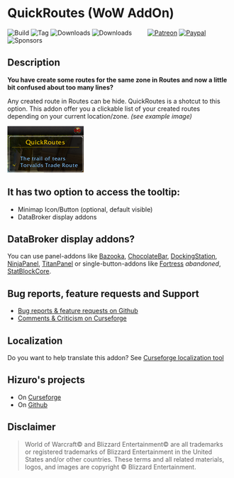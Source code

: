 # QuickRoutes (WoW AddOn)
![Build](https://github.com/HizurosWoWAddOns/QuickRoutes/actions/workflows/bigwigsmods-packager.yml/badge.svg)
![Tag](https://img.shields.io/github/v/tag/HizurosWoWAddOns/QuickRoutes?style=flat-square)
![Downloads](https://img.shields.io/github/downloads/HizurosWoWAddOns/QuickRoutes/total?style=flat-square)
![Downloads](https://img.shields.io/github/downloads/HizurosWoWAddOns/QuickRoutes/latest/total?style=flat-square)
&nbsp; &nbsp; &nbsp; &nbsp;
[![Patreon](https://img.shields.io/badge/&zwj;-Patreon-gray?logo=patreon&color=red&style=flat-square)](https://www.patreon.com/bePatron?u=12558524)
[![Paypal](https://img.shields.io/badge/&zwj;-Paypal-gray?logo=paypal&color=blue&style=flat-square)](https://paypal.me/hizuro)
![Sponsors](https://img.shields.io/github/sponsors/HizurosWoWAddOns?logo=github&style=flat-square)

## Description
**You have create some routes for the same zone in Routes and now a little bit confused about too many lines?**

Any created route in Routes can be hide. QuickRoutes is a shotcut to this option. This addon offer you a clickable list of your created routes depending on your current location/zone. *(see example image)*

![Screenshot1](./.github/media/quickroutes1.png)

## It has two option to access the tooltip:

* Minimap Icon/Button (optional, default visible)
* DataBroker display addons

## DataBroker display addons?

You can use panel-addons like [Bazooka](https://www.curseforge.com/wow/addons/bazooka), [ChocolateBar](https://www.curseforge.com/wow/addons/chocolatebar), [DockingStation](https://www.wowinterface.com/downloads/info11831-DockingStationDisplay.html), [NinjaPanel](https://www.curseforge.com/wow/addons/ninjapanel), [TitanPanel](https://www.curseforge.com/wow/addons/titan-panel) or single-button-addons like [Fortress]() *abandoned*, [StatBlockCore](https://www.wowace.com/addons/fortress/).

## Bug reports, feature requests and Support
* [Bug reports & feature requests on Github](https://github.com/HizurosWoWAddOns/QuickRoutes/issues)
* [Comments & Criticism on Curseforge](https://www.curseforge.com/wow/addons/quickroutes)

## Localization
Do you want to help translate this addon?
See [Curseforge localization tool](https://www.curseforge.com/wow/addons/#/localization)

## Hizuro's projects
* On [Curseforge](https://www.curseforge.com/members/hizuro_de/projects)
* On [Github](https://github.com/HizurosWoWAddOns)

## Disclaimer
> World of Warcraft© and Blizzard Entertainment© are all trademarks or registered trademarks of Blizzard Entertainment in the United States and/or other countries. These terms and all related materials, logos, and images are copyright © Blizzard Entertainment.
